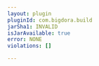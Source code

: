 ```yaml
---
layout: plugin
pluginId: com.bigdora.build
jarSha1: INVALID
isJarAvailable: true
error: NONE
violations: []

---
```

